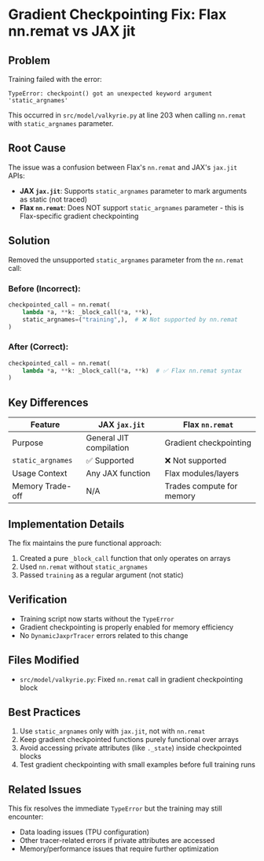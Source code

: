 # Gradient Checkpointing Fix: Flax nn.remat vs JAX jit

## Problem
Training failed with the error:
```
TypeError: checkpoint() got an unexpected keyword argument 'static_argnames'
```

This occurred in `src/model/valkyrie.py` at line 203 when calling `nn.remat` with `static_argnames` parameter.

## Root Cause
The issue was a confusion between Flax's `nn.remat` and JAX's `jax.jit` APIs:

- **JAX `jax.jit`**: Supports `static_argnames` parameter to mark arguments as static (not traced)
- **Flax `nn.remat`**: Does NOT support `static_argnames` parameter - this is Flax-specific gradient checkpointing

## Solution
Removed the unsupported `static_argnames` parameter from the `nn.remat` call:

### Before (Incorrect):
```python
checkpointed_call = nn.remat(
    lambda *a, **k: _block_call(*a, **k),
    static_argnames=("training",),  # ❌ Not supported by nn.remat
)
```

### After (Correct):
```python
checkpointed_call = nn.remat(
    lambda *a, **k: _block_call(*a, **k)  # ✅ Flax nn.remat syntax
)
```

## Key Differences

| Feature | JAX `jax.jit` | Flax `nn.remat` |
|---------|---------------|-----------------|
| Purpose | General JIT compilation | Gradient checkpointing |
| `static_argnames` | ✅ Supported | ❌ Not supported |
| Usage Context | Any JAX function | Flax modules/layers |
| Memory Trade-off | N/A | Trades compute for memory |

## Implementation Details

The fix maintains the pure functional approach:
1. Created a pure `_block_call` function that only operates on arrays
2. Used `nn.remat` without `static_argnames` 
3. Passed `training` as a regular argument (not static)

## Verification
- Training script now starts without the `TypeError`
- Gradient checkpointing is properly enabled for memory efficiency
- No `DynamicJaxprTracer` errors related to this change

## Files Modified
- `src/model/valkyrie.py`: Fixed `nn.remat` call in gradient checkpointing block

## Best Practices
1. Use `static_argnames` only with `jax.jit`, not with `nn.remat`
2. Keep gradient checkpointed functions purely functional over arrays
3. Avoid accessing private attributes (like `._state`) inside checkpointed blocks
4. Test gradient checkpointing with small examples before full training runs

## Related Issues
This fix resolves the immediate `TypeError` but the training may still encounter:
- Data loading issues (TPU configuration)
- Other tracer-related errors if private attributes are accessed
- Memory/performance issues that require further optimization